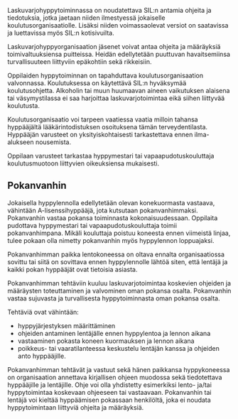 Laskuvarjohyppytoiminnassa on noudatettava SIL:n antamia ohjeita ja tiedotuksia, jotka jaetaan niiden ilmestyessä jokaiselle koulutusorganisaatiolle. Lisäksi niiden voimassaolevat versiot on saatavissa ja luettavissa myös SIL:n kotisivuilta.

Laskuvarjohyppyorganisaation jäsenet voivat antaa ohjeita ja määräyksiä toimivaltuuksiensa puitteissa. Heidän edellytetään puuttuvan havaitsemiinsa turvallisuuteen liittyviin epäkohtiin sekä rikkeisiin.

Oppilaiden hyppytoiminnan on tapahduttava koulutusorganisaation valvonnassa. Koulutuksessa on käytettävä SIL:n hyväksymää koulutusohjetta. Alkoholin tai muun huumaavan aineen vaikutuksen alaisena tai väsymystilassa ei saa harjoittaa laskuvarjotoimintaa eikä siihen liittyvää koulutusta.

Koulutusorganisaatio voi tarpeen vaatiessa vaatia milloin tahansa hyppääjältä lääkärintodistuksen osoituksena tämän terveydentilasta. Hyppääjän varusteet on yksityiskohtaisesti tarkastettava ennen ilma-alukseen nousemista.

Oppilaan varusteet tarkastaa hyppymestari tai vapaapudotuskouluttaja koulutusmuotoon liittyvien oikeuksiensa mukaisesti.

## Pokanvanhin

Jokaisella hyppylennolla edellytetään olevan konekuormasta vastaava, vähintään A-lisenssihyppääjä, jota kutsutaan pokanvanhimmaksi. Pokanvanhin vastaa pokansa toiminnasta kokonaisuudessaan. Oppilaita pudottava hyppymestari tai vapaapudotuskouluttaja toimii pokanvanhimpana. Mikäli kouluttaja poistuu koneesta ennen viimeistä linjaa, tulee pokaan olla nimetty pokanvanhin myös hyppylennon loppuajaksi.

Pokanvanhimman paikka lentokoneessa on oltava ennalta organisaatiossa sovittu tai siitä on sovittava ennen hyppylennolle lähtöä siten, että lentäjä ja kaikki pokan hyppääjät ovat tietoisia asiasta.

Pokanvanhimman tehtäviin kuuluu laskuvarjotoimintaa koskevien ohjeiden ja määräysten toteuttaminen ja valvominen oman pokansa osalta. Pokanvanhin vastaa sujuvasta ja turvallisesta hyppytoiminnasta oman pokansa osalta.

Tehtäviä ovat vähintään:

* hyppyjärjestyksen määrittäminen
* ohjeiden antaminen lentäjälle ennen hyppylentoa ja lennon aikana
* vastaaminen pokasta koneen kuormauksen ja lennon aikana
* poikkeus- tai vaaratilanteessa keskustelu lentäjän kanssa ja ohjeiden anto hyppääjille.

Pokanvanhimman tehtävät ja vastuut sekä hänen paikkansa hyppykoneessa on organisaation annettava kirjallisen ohjeen muodossa sekä tiedotettava hyppääjille ja lentäjille. Ohje voi olla yhdistetty esimerkiksi lento- ja/tai hyppytoimintaa koskevaan ohjeeseen tai vastaavaan. Pokanvanhin tai lentäjä voi kieltää hyppäämisen pokassaan henkilöltä, joka ei noudata hyppytoimintaan liittyviä ohjeita ja määräyksiä.
